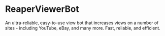 # ReaperViewerBot
An ultra-reliable, easy-to-use view bot that increases views on a number of sites - including YouTube, eBay, and many more. Fast, reliable, and efficient.
